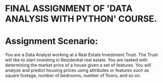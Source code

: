 # FINAL ASSIGNMENT OF 'DATA ANALYSIS WITH PYTHON' COURSE.

# Assignment Scenario:
   You are a Data Analyst working at a Real Estate Investment Trust.
 The Trust will like to start investing in Residential real estate. You 
are tasked with determining the market price of a house given a set of 
features. You will analyze and predict housing prices using attributes 
or features such as square footage, number of bedrooms, number of 
floors, and so on.

